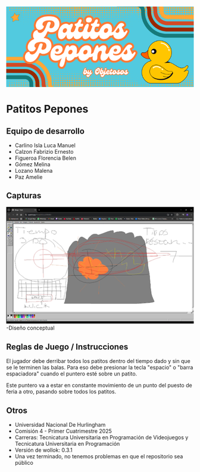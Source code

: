 ![banner patitos](banner.png)
# Patitos Pepones

## Equipo de desarrollo

- Carlino Isla Luca Manuel
- Calzon Fabrizio Ernesto
- Figueroa Florencia Belen
- Gómez Melina
- Lozano Malena
- Paz Amelie

## Capturas

![captura 1](diseñoConceptual.png)
-Diseño conceptual

## Reglas de Juego / Instrucciones

El jugador debe derribar todos los patitos dentro del tiempo dado y sin que se le terminen las balas. Para eso debe presionar la tecla "espacio" o "barra espaciadora" cuando el puntero esté sobre un patito.

Este puntero va a estar en constante movimiento de un punto del puesto de feria a otro, pasando sobre todos los patitos.


## Otros

- Universidad Nacional De Hurlingham
- Comisión 4 - Primer Cuatrimestre 2025
- Carreras: Tecnicatura Universitaria en Programación de Videojuegos y Tecnicatura Universitaria en Programación
- Versión de wollok: 0.3.1
- Una vez terminado, no tenemos problemas en que el repositorio sea público 
